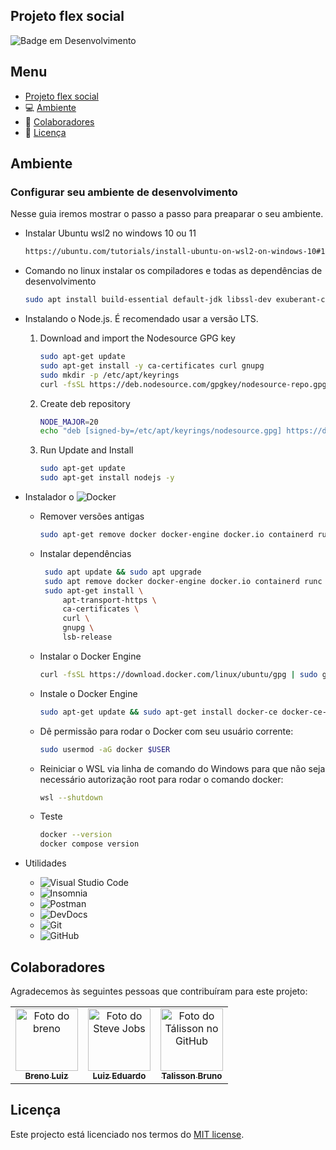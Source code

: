 ## Projeto flex social

![Badge em Desenvolvimento](http://img.shields.io/static/v1?label=STATUS&message=EM%20DESENVOLVIMENTO&color=GREEN&style=for-the-badge)

## Menu

- [Projeto flex social](#projeto-flex-social)
- 💻 [Ambiente](#ambiente)
- 🤝 [Colaboradores](#colaboradores)
- 📝 [Licença](#licença)

## Ambiente

### Configurar seu ambiente de desenvolvimento

Nesse guia iremos mostrar o passo a passo para preaparar o seu ambiente.

 - Instalar Ubuntu wsl2 no windows 10 ou 11
   ```sh
   https://ubuntu.com/tutorials/install-ubuntu-on-wsl2-on-windows-10#1-overview
   ```

 - Comando no linux instalar os compiladores e todas as dependências de desenvolvimento
   ```sh
   sudo apt install build-essential default-jdk libssl-dev exuberant-ctags ncurses-term ack-grep silversearcher-ag fontconfig imagemagick libmagickwand-dev software-properties-common git vim-gtk3 curl zsh -y
   ```

 - Instalando o Node.js. É recomendado usar a versão LTS.
     1. Download and import the Nodesource GPG key
        ```sh
        sudo apt-get update
        sudo apt-get install -y ca-certificates curl gnupg
        sudo mkdir -p /etc/apt/keyrings
        curl -fsSL https://deb.nodesource.com/gpgkey/nodesource-repo.gpg.key | sudo gpg --dearmor -o /etc/apt/keyrings/nodesource.gpg
        ```
     2. Create deb repository  
        ```sh
        NODE_MAJOR=20
        echo "deb [signed-by=/etc/apt/keyrings/nodesource.gpg] https://deb.nodesource.com/node_$NODE_MAJOR.x nodistro main" | sudo tee /etc/apt/sources.list.d/nodesource.list
        ```
     3. Run Update and Install
        ```sh
        sudo apt-get update
        sudo apt-get install nodejs -y
        ```
   
 - Instalador o ![Docker](https://img.shields.io/badge/-Docker-333333?style=flat&logo=docker)
     - Remover versões antigas
       ```sh
       sudo apt-get remove docker docker-engine docker.io containerd runc
       ```
     - Instalar dependências
       ```sh
        sudo apt update && sudo apt upgrade
        sudo apt remove docker docker-engine docker.io containerd runc
        sudo apt-get install \
            apt-transport-https \
            ca-certificates \
            curl \
            gnupg \
            lsb-release
       ```
     - Instalar o Docker Engine
       ```sh
       curl -fsSL https://download.docker.com/linux/ubuntu/gpg | sudo gpg --dearmor -o /usr/share/keyrings/docker-archive-keyring.gpg echo \ "deb [arch=amd64 signed-by=/usr/share/keyrings/docker-archive-keyring.gpg] https://download.docker.com/linux/ubuntu \  $(lsb_release -cs) stable" | sudo tee /etc/apt/sources.list.d/docker.list > /dev/null
       ```
     - Instale o Docker Engine
       ```sh
       sudo apt-get update && sudo apt-get install docker-ce docker-ce-cli containerd.io docker-buildx-plugin docker-compose-plugin
       ```
     - Dê permissão para rodar o Docker com seu usuário corrente:      
       ```sh
       sudo usermod -aG docker $USER
       ```
     - Reiniciar o WSL via linha de comando do Windows para que não seja necessário autorização root para rodar o comando docker:
        ```sh
        wsl --shutdown
        ```
     - Teste
       ```sh
       docker --version
       docker compose version
       ```
 - Utilidades      
   - ![Visual Studio Code](https://img.shields.io/badge/-Visual%20Studio%20Code-333333?style=flat&logo=visual-studio-code&logoColor=007ACC)
   - ![Insomnia](https://img.shields.io/badge/-Insomnia-333333?style=flat&logo=insomnia)
   - ![Postman](https://img.shields.io/badge/-Postman-333333?style=flat&logo=postman)
   - ![DevDocs](https://devdocs.io/)
   - ![Git](https://img.shields.io/badge/-Git-333333?style=flat&logo=git)
   - ![GitHub](https://img.shields.io/badge/-GitHub-333333?style=flat&logo=github)


## Colaboradores

Agradecemos às seguintes pessoas que contribuíram para este projeto:

<table>
  <tr>
    <td align="center">
      <a href="#">
        <img src="https://avatars.githubusercontent.com/u/16327482?v=4" width="100px;" alt="Foto do breno"/><br>
        <sub>
          <b>Breno Luiz</b>
        </sub>
      </a>
    </td>
    <td align="center">
      <a href="#">
        <img src="https://avatars.githubusercontent.com/u/149905656?v=4" width="100px;" alt="Foto do Steve Jobs"/><br>
        <sub>
          <b>Luiz Eduardo</b>
        </sub>
      </a>
    </td>
    <td align="center">
      <a href="#">
        <img src="https://avatars.githubusercontent.com/u/48069924?v=4" width="100px;" alt="Foto do Tálisson no GitHub"/><br>
        <sub>
          <b>Talisson Bruno</b>
        </sub>
      </a>
    </td>
  </tr>
</table>

## Licença

Este projecto está licenciado nos termos do [MIT license](/LICENSE.md).
